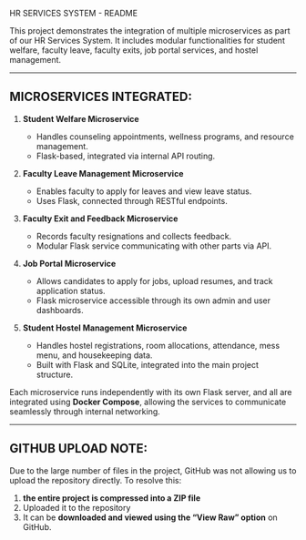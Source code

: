 
HR SERVICES SYSTEM - README

This project demonstrates the integration of multiple microservices as part of our HR Services System. It includes modular functionalities for student welfare, faculty leave, faculty exits, job portal services, and hostel management.

-----------------------------------
MICROSERVICES INTEGRATED:
-----------------------------------

1. **Student Welfare Microservice**
   - Handles counseling appointments, wellness programs, and resource management.
   - Flask-based, integrated via internal API routing.

2. **Faculty Leave Management Microservice**
   - Enables faculty to apply for leaves and view leave status.
   - Uses Flask, connected through RESTful endpoints.

3. **Faculty Exit and Feedback Microservice**
   - Records faculty resignations and collects feedback.
   - Modular Flask service communicating with other parts via API.

4. **Job Portal Microservice**
   - Allows candidates to apply for jobs, upload resumes, and track application status.
   - Flask microservice accessible through its own admin and user dashboards.

5. **Student Hostel Management Microservice** 
   - Handles hostel registrations, room allocations, attendance, mess menu, and housekeeping data.
   - Built with Flask and SQLite, integrated into the main project structure.

Each microservice runs independently with its own Flask server, and all are integrated using **Docker Compose**, allowing the services to communicate seamlessly through internal networking.

-----------------------------------
GITHUB UPLOAD NOTE:
-----------------------------------

Due to the large number of files in the project, GitHub was not allowing us to upload the repository directly. To resolve this:

1. **the entire project is compressed into a ZIP file**  
2. Uploaded it to the repository  
3. It can be **downloaded and viewed using the “View Raw” option** on GitHub.





